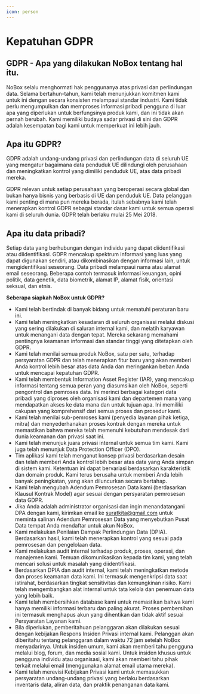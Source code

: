 ```yaml
---
icon: person
---
```


# Kepatuhan GDPR

## **GDPR - Apa yang dilakukan NoBox tentang hal itu.**

NoBox selalu menghormati hak penggunanya atas privasi dan perlindungan data. Selama bertahun-tahun, kami telah menunjukkan komitmen kami untuk ini dengan secara konsisten melampaui standar industri. Kami tidak perlu mengumpulkan dan memproses informasi pribadi pengguna di luar apa yang diperlukan untuk berfungsinya produk kami, dan ini tidak akan pernah berubah. Kami memiliki budaya sadar privasi di sini dan GDPR adalah kesempatan bagi kami untuk memperkuat ini lebih jauh.

## **Apa itu GDPR?**

GDPR adalah undang-undang privasi dan perlindungan data di seluruh UE yang mengatur bagaimana data penduduk UE dilindungi oleh perusahaan dan meningkatkan kontrol yang dimiliki penduduk UE, atas data pribadi mereka.

GDPR relevan untuk setiap perusahaan yang beroperasi secara global dan bukan hanya bisnis yang berbasis di UE dan penduduk UE. Data pelanggan kami penting di mana pun mereka berada, itulah sebabnya kami telah menerapkan kontrol GDPR sebagai standar dasar kami untuk semua operasi kami di seluruh dunia. GDPR telah berlaku mulai 25 Mei 2018.

## **Apa itu data pribadi?**

Setiap data yang berhubungan dengan individu yang dapat diidentifikasi atau diidentifikasi. GDPR mencakup spektrum informasi yang luas yang dapat digunakan sendiri, atau dikombinasikan dengan informasi lain, untuk mengidentifikasi seseorang. Data pribadi melampaui nama atau alamat email seseorang. Beberapa contoh termasuk informasi keuangan, opini politik, data genetik, data biometrik, alamat IP, alamat fisik, orientasi seksual, dan etnis.

**Seberapa siapkah NoBox untuk GDPR?**

* Kami telah bertindak di banyak bidang untuk mematuhi peraturan baru ini.
* Kami telah meningkatkan kesadaran di seluruh organisasi melalui diskusi yang sering dilakukan di saluran internal kami, dan melatih karyawan untuk menangani data dengan tepat. Mereka sekarang memahami pentingnya keamanan informasi dan standar tinggi yang ditetapkan oleh GDPR.
* Kami telah menilai semua produk NoBox, satu per satu, terhadap persyaratan GDPR dan telah menerapkan fitur baru yang akan memberi Anda kontrol lebih besar atas data Anda dan meringankan beban Anda untuk mencapai kepatuhan GDPR.
* Kami telah membentuk Information Asset Register (IAR), yang mencakup informasi tentang semua peran yang diasumsikan oleh NoBox, seperti pengontrol dan pemroses data. Ini merinci berbagai kategori data pribadi yang diproses oleh organisasi kami dan departemen mana yang mendapatkan akses ke data mana dan untuk tujuan apa. Ini memiliki cakupan yang komprehensif dari semua proses dan prosedur kami.
* Kami telah menilai sub-pemroses kami (penyedia layanan pihak ketiga, mitra) dan menyederhanakan proses kontrak dengan mereka untuk memastikan bahwa mereka telah memenuhi kebutuhan mendesak dari dunia keamanan dan privasi saat ini.
* Kami telah menunjuk juara privasi internal untuk semua tim kami. Kami juga telah menunjuk Data Protection Officer (DPO).
* Tim aplikasi kami telah menganut konsep privasi berdasarkan desain dan telah memberi Anda kontrol lebih besar atas data yang Anda simpan di sistem kami. Ketentuan ini dapat bervariasi berdasarkan karakteristik dan domain produk. Kami terus berusaha untuk memberi Anda lebih banyak peningkatan, yang akan diluncurkan secara bertahap.
* Kami telah mengubah Adendum Pemrosesan Data kami (berdasarkan Klausul Kontrak Model) agar sesuai dengan persyaratan pemrosesan data GDPR.
* Jika Anda adalah administrator organisasi dan ingin menandatangani DPA dengan kami, kirimkan email ke [suratkita@gmail.com](mailto:suratkita@gmail.com) untuk meminta salinan Adendum Pemrosesan Data yang menyebutkan Pusat Data tempat Anda mendaftar untuk akun NoBox.
* Kami melakukan Penilaian Dampak Perlindungan Data (DPIA). Berdasarkan hasil, kami telah menerapkan kontrol yang sesuai pada pemrosesan dan pengelolaan data.
* Kami melakukan audit internal terhadap produk, proses, operasi, dan manajemen kami. Temuan dikomunikasikan kepada tim kami, yang telah mencari solusi untuk masalah yang diidentifikasi.
* Berdasarkan DPIA dan audit internal, kami telah meningkatkan metode dan proses keamanan data kami. Ini termasuk mengenkripsi data saat istirahat, berdasarkan tingkat sensitivitas dan kemungkinan risiko. Kami telah mengembangkan alat internal untuk tata kelola dan penemuan data yang lebih baik.
* Kami telah membersihkan database kami untuk memastikan bahwa kami hanya memiliki informasi terbaru dan paling akurat. Proses pembersihan ini termasuk menghapus akun yang dihentikan dan tidak aktif sesuai Persyaratan Layanan kami.
* Bila diperlukan, pemberitahuan pelanggaran akan dilakukan sesuai dengan kebijakan Respons Insiden Privasi internal kami. Pelanggan akan diberitahu tentang pelanggaran dalam waktu 72 jam setelah NoBox menyadarinya. Untuk insiden umum, kami akan memberi tahu pengguna melalui blog, forum, dan media sosial kami. Untuk insiden khusus untuk pengguna individu atau organisasi, kami akan memberi tahu pihak terkait melalui email (menggunakan alamat email utama mereka).
* Kami telah merevisi Kebijakan Privasi kami untuk memasukkan persyaratan undang-undang privasi yang berlaku berdasarkan inventaris data, aliran data, dan praktik penanganan data kami.
